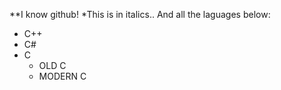 **I know github!
*This is in italics..
And all the laguages below:
* C++
* C#
* C
  * OLD C
  * MODERN C
